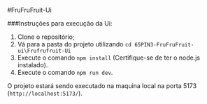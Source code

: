 #FruFruFruit-Ui

###Instruções para execução da Ui:

1. Clone o repositório;
2. Vá para a pasta do projeto utilizando ```cd 65PIN3-FruFruFruit-ui\Frufrufruit-Ui```
3. Execute o comando ```npm install``` (Certifique-se de ter o node.js instalado).
4. Execute o comando ```npm run dev```.

O projeto estará sendo executado na maquina local na porta 5173 (```http://localhost:5173/```).
